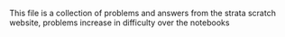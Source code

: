 This file is a collection of problems and answers from the strata scratch website, problems increase in difficulty over the notebooks
